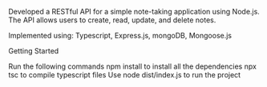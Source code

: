 

Developed a RESTful API for a simple note-taking application using Node.js. The API allows users to create, read, update, and delete notes.

Implemented using: Typescript, Express.js, mongoDB, Mongoose.js


Getting Started


Run the following commands
npm install to install all the dependencies
npx tsc to compile typescript files
Use node dist/index.js to run the project
